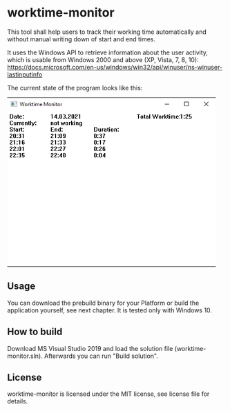 # worktime-monitor

This tool shall help users to track their working time automatically and without manual writing down of start and end times.

It uses the Windows API to retrieve information about the user activity, which is usable from Windows 2000 and above (XP, Vista, 7, 8, 10):
https://docs.microsoft.com/en-us/windows/win32/api/winuser/ns-winuser-lastinputinfo

The current state of the program looks like this:

![Screenshot](doc/program.png)

## Usage
You can download the prebuild binary for your Platform or build the application yourself, see next chapter. It is tested only with Windows 10.

## How to build
Download MS Visual Studio 2019 and load the solution file (worktime-monitor.sln). Afterwards you can run "Build solution".

## License
worktime-monitor is licensed under the MIT license, see license file for details.
